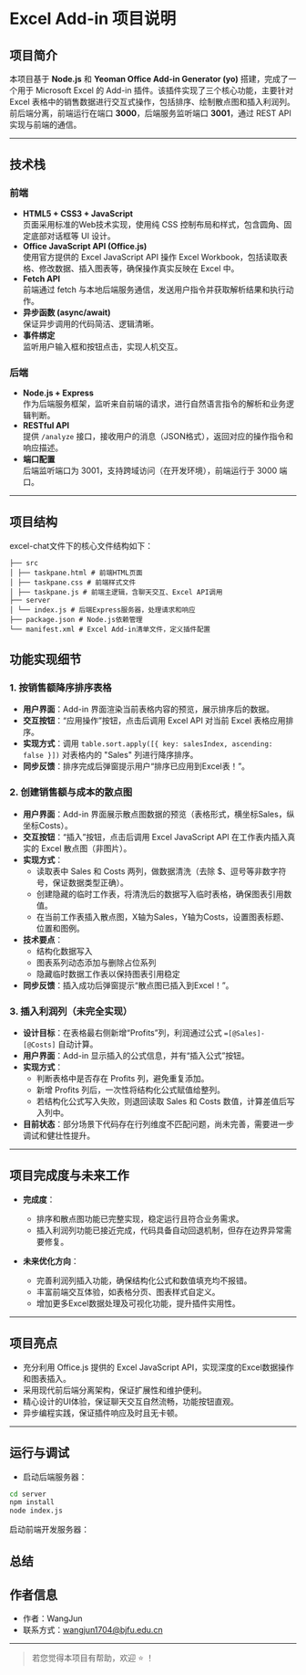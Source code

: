 # Excel Add-in 项目说明

## 项目简介

本项目基于 **Node.js** 和 **Yeoman Office Add-in Generator (yo)** 搭建，完成了一个用于 Microsoft Excel 的 Add-in 插件。该插件实现了三个核心功能，主要针对 Excel 表格中的销售数据进行交互式操作，包括排序、绘制散点图和插入利润列。前后端分离，前端运行在端口 **3000**，后端服务监听端口 **3001**，通过 REST API 实现与前端的通信。

---

## 技术栈

### 前端

- **HTML5 + CSS3 + JavaScript**  
  页面采用标准的Web技术实现，使用纯 CSS 控制布局和样式，包含圆角、固定底部对话框等 UI 设计。  
- **Office JavaScript API (Office.js)**  
  使用官方提供的 Excel JavaScript API 操作 Excel Workbook，包括读取表格、修改数据、插入图表等，确保操作真实反映在 Excel 中。  
- **Fetch API**  
  前端通过 fetch 与本地后端服务通信，发送用户指令并获取解析结果和执行动作。  
- **异步函数 (async/await)**  
  保证异步调用的代码简洁、逻辑清晰。  
- **事件绑定**  
  监听用户输入框和按钮点击，实现人机交互。  

### 后端

- **Node.js + Express**  
  作为后端服务框架，监听来自前端的请求，进行自然语言指令的解析和业务逻辑判断。  
- **RESTful API**  
  提供 `/analyze` 接口，接收用户的消息（JSON格式），返回对应的操作指令和响应描述。  
- **端口配置**  
  后端监听端口为 3001，支持跨域访问（在开发环境），前端运行于 3000 端口。  

---

## 项目结构

excel-chat文件下的核心文件结构如下：
```
├── src
│ ├── taskpane.html # 前端HTML页面
│ ├── taskpane.css # 前端样式文件
│ ├── taskpane.js # 前端主逻辑，含聊天交互、Excel API调用
├── server
│ └── index.js # 后端Express服务器，处理请求和响应
├── package.json # Node.js依赖管理
└── manifest.xml # Excel Add-in清单文件，定义插件配置
```

## 功能实现细节

### 1. 按销售额降序排序表格

- **用户界面**：Add-in 界面渲染当前表格内容的预览，展示排序后的数据。  
- **交互按钮**：“应用操作”按钮，点击后调用 Excel API 对当前 Excel 表格应用排序。  
- **实现方式**：调用 `table.sort.apply([{ key: salesIndex, ascending: false }])` 对表格内的 "Sales" 列进行降序排序。  
- **同步反馈**：排序完成后弹窗提示用户“排序已应用到Excel表！”。  

### 2. 创建销售额与成本的散点图

- **用户界面**：Add-in 界面展示散点图数据的预览（表格形式，横坐标Sales，纵坐标Costs）。  
- **交互按钮**：“插入”按钮，点击后调用 Excel JavaScript API 在工作表内插入真实的 Excel 散点图（非图片）。  
- **实现方式**：  
  - 读取表中 Sales 和 Costs 两列，做数据清洗（去除 $、逗号等非数字符号，保证数据类型正确）。  
  - 创建隐藏的临时工作表，将清洗后的数据写入临时表格，确保图表引用数值。  
  - 在当前工作表插入散点图，X轴为Sales，Y轴为Costs，设置图表标题、位置和图例。  
- **技术要点**：  
  - 结构化数据写入  
  - 图表系列动态添加与删除占位系列  
  - 隐藏临时数据工作表以保持图表引用稳定  
- **同步反馈**：插入成功后弹窗提示“散点图已插入到Excel！”。  

### 3. 插入利润列（未完全实现）

- **设计目标**：在表格最右侧新增“Profits”列，利润通过公式 `=[@Sales]-[@Costs]` 自动计算。  
- **用户界面**：Add-in 显示插入的公式信息，并有“插入公式”按钮。  
- **实现方式**：  
  - 判断表格中是否存在 Profits 列，避免重复添加。  
  - 新增 Profits 列后，一次性将结构化公式赋值给整列。  
  - 若结构化公式写入失败，则退回读取 Sales 和 Costs 数值，计算差值后写入列中。  
- **目前状态**：部分场景下代码存在行列维度不匹配问题，尚未完善，需要进一步调试和健壮性提升。  

---

## 项目完成度与未来工作

- **完成度**：  
  - 排序和散点图功能已完整实现，稳定运行且符合业务需求。  
  - 插入利润列功能已接近完成，代码具备自动回退机制，但存在边界异常需要修复。  

- **未来优化方向**：  
  - 完善利润列插入功能，确保结构化公式和数值填充均不报错。  
  - 丰富前端交互体验，如表格分页、图表样式自定义。  
  - 增加更多Excel数据处理及可视化功能，提升插件实用性。  

---

## 项目亮点

- 充分利用 Office.js 提供的 Excel JavaScript API，实现深度的Excel数据操作和图表插入。  
- 采用现代前后端分离架构，保证扩展性和维护便利。  
- 精心设计的UI体验，保证聊天交互自然流畅，功能按钮直观。  
- 异步编程实践，保证插件响应及时且无卡顿。  

---

## 运行与调试

- 启动后端服务器：

```bash
cd server
npm install
node index.js
```
启动前端开发服务器：


## 总结
##  作者信息

-  作者：WangJun
-  联系方式：wangjun1704@bjfu.edu.cn

---

> 若您觉得本项目有帮助，欢迎 ⭐ ！